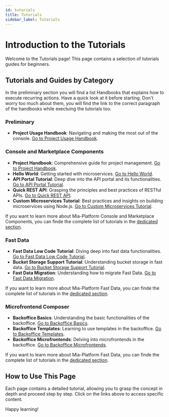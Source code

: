 ```yaml
---
id: tutorials
title: Tutorials
sidebar_label: Tutorials
---
```


# Introduction to the Tutorials

Welcome to the Tutorials page! This page contains a selection of tutorials guides for beginners.

## Tutorials and Guides by Category

In the preliminary section you will find a list Handbooks that explains how to execute recurring actions. Have a quick look at it before starting. Don't worry too much about them, you will find the link to the correct paragraph of the handbooks while exectuing the tutorials too.

### **Preliminary**
- **Project Usage Handbook**: Navigating and making the most out of the console. [Go to Project Usage Handbook](/getting-started/handbooks/project/usage.md).


### **Console and Marketplace Components**
- **Project Handbook**: Comprehensive guide for project management. [Go to Project Handbook](/getting-started/handbooks/project/manage.md).
- **Hello World**: Getting started with microservices. [Go to Hello World](/console/tutorials/configure-marketplace-components/microservice-hello-world.mdx).
- **API Portal Tutorial**: Deep dive into the API portal and its functionalities. [Go to API Portal Tutorial](/console/tutorials/configure-marketplace-components/api-portal.mdx).
- **Quick REST API**: Grasping the principles and best practices of RESTful APIs. [Go to Quick REST API](/console/tutorials/configure-marketplace-components/rest-api-for-crud-on-data.mdx).
- **Custom Microservices Tutorial**: Best practices and insights on building microservices using Node.js. [Go to Custom Microservices Tutorial](/console/tutorials/configure-marketplace-components/create-a-custom-microservice.mdx).

If you want to learn more about Mia-Platform Console and Marketplace Components, you can finde the complete list of tutorials in the [dedicated section](/products/console/tutorials).


### **Fast Data**
- **Fast Data Low Code Tutorial**: Diving deep into fast data functionalities. [Go to Fast Data Low Code Tutorial](/fast_data/tutorials/low-code.mdx).
- **Bucket Storage Support Tutorial**: Understanding bucket storage in fast data. [Go to Bucket Storage Support Tutorial](/fast_data/tutorials/bucket-storage-support.mdx).
- **Fast Data Migration**: Understanding how to migrate Fast Data. [Go to Fast Data Migration](/fast_data/tutorials/migration.md).

If you want to learn more about Mia-Platform Fast Data, you can finde the complete list of tutorials in the [dedicated section](/products/fast-data/tutorials).


### **Microfrontend Composer**
- **Backoffice Basics**: Understanding the basic functionalities of the backoffice. [Go to Backoffice Basics](/microfrontend-composer/tutorials/basics.mdx).
- **Backoffice Templates**: Learning to use templates in the backoffice. [Go to Backoffice Templates](/microfrontend-composer/tutorials/templates.mdx).
- **Backoffice Microfrontends**: Delving into microfrontends in the backoffice. [Go to Backoffice Microfrontends](/microfrontend-composer/tutorials/microfrontends.mdx).

If you want to learn more about Mia-Platform Fast Data, you can finde the complete list of tutorials in the [dedicated section](/products/microfrontend-composer/tutorials).

## How to Use This Page

Each page contains a detailed tutorial, allowing you to grasp the concept in depth and proceed step by step. Click on the links above to access specific content.

Happy learning!

